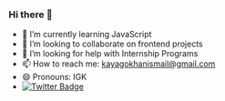 ### Hi there 👋

- 🌱 I’m currently learning JavaScript
- 👯 I’m looking to collaborate on frontend projects
- 🤔 I’m looking for help with Internship Programs
- 📫 How to reach me: kayagokhanismail@gmail.com
- 😄 Pronouns: IGK
- [![Twitter Badge](https://img.shields.io/badge/-Twitter-C13584?style=flat-quare&labelColor=C13584&logo=instagram&logoColor=white&link=link)](twitter.com/igkaya58) 
